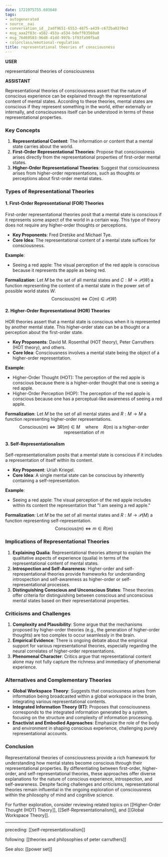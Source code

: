 ```yaml
---
date: 1721975755.693648
tags:
- autogenerated
- source__oai
- conversation_id__2adf9651-6553-4875-a439-c672ba0270e3
- msg_aaa2f83c-a582-453a-a534-bdeff03560a0
- msg_76d69503-96d8-41dd-997b-1f93fa90fba8
- colorclass/emotional-regulation
title: representational theories of consciousness
---
```


**USER**

representational theories of consciousness


**ASSISTANT**

Representational theories of consciousness assert that the nature of conscious experience can be explained through the representational content of mental states. According to these theories, mental states are conscious if they represent something in the world, either externally or internally, and consciousness itself can be understood in terms of these representational properties.

### Key Concepts

1. **Representational Content**: The information or content that a mental state carries about the world.
2. **First-Order Representational Theories**: Propose that consciousness arises directly from the representational properties of first-order mental states.
3. **Higher-Order Representational Theories**: Suggest that consciousness arises from higher-order representations, such as thoughts or perceptions about first-order mental states.

### Types of Representational Theories

#### 1. First-Order Representational (FOR) Theories

First-order representational theories posit that a mental state is conscious if it represents some aspect of the world in a certain way. This type of theory does not require any higher-order thoughts or perceptions.

- **Key Proponents**: Fred Dretske and Michael Tye.
- **Core Idea**: The representational content of a mental state suffices for consciousness.

**Example**: 
- Seeing a red apple: The visual perception of the red apple is conscious because it represents the apple as being red.

**Formalization**:
Let $M$ be the set of all mental states and $C: M \to \mathcal{P}(W)$ a function representing the content of a mental state in the power set of possible world states $W$.
$$
\text{Conscious}(m) \Leftrightarrow C(m) \in \mathcal{P}(W)
$$

#### 2. Higher-Order Representational (HOR) Theories

HOR theories assert that a mental state is conscious when it is represented by another mental state. This higher-order state can be a thought or a perception about the first-order state.

- **Key Proponents**: David M. Rosenthal (HOT theory), Peter Carruthers (HOT theory), and others.
- **Core Idea**: Consciousness involves a mental state being the object of a higher-order representation.

**Example**:
- Higher-Order Thought (HOT): The perception of the red apple is conscious because there is a higher-order thought that one is seeing a red apple.
- Higher-Order Perception (HOP): The perception of the red apple is conscious because one has a perceptual-like awareness of seeing a red apple.

**Formalization**:
Let $M$ be the set of all mental states and $R: M \to M$ a function representing higher-order representations.
$$
\text{Conscious}(m) \Leftrightarrow \exists R(m) \in M \quad \text{where} \quad R(m) \text{ is a higher-order representation of } m
$$

#### 3. Self-Representationalism

Self-representationalism posits that a mental state is conscious if it includes a representation of itself within its content.

- **Key Proponent**: Uriah Kriegel.
- **Core Idea**: A single mental state can be conscious by inherently containing a self-representation.

**Example**:
- Seeing a red apple: The visual perception of the red apple includes within its content the representation that "I am seeing a red apple."

**Formalization**:
Let $M$ be the set of all mental states and $R: M \to \mathcal{P}(M)$ a function representing self-representation.
$$
\text{Conscious}(m) \Leftrightarrow m \in R(m)
$$

### Implications of Representational Theories

1. **Explaining Qualia**: Representational theories attempt to explain the qualitative aspects of experience (qualia) in terms of the representational content of mental states.
2. **Introspection and Self-Awareness**: Higher-order and self-representational theories provide frameworks for understanding introspection and self-awareness as higher-order or self-representational processes.
3. **Distinguishing Conscious and Unconscious States**: These theories offer criteria for distinguishing between conscious and unconscious mental states based on their representational properties.

### Criticisms and Challenges

1. **Complexity and Plausibility**: Some argue that the mechanisms proposed by higher-order theories (e.g., the generation of higher-order thoughts) are too complex to occur seamlessly in the brain.
2. **Empirical Evidence**: There is ongoing debate about the empirical support for various representational theories, especially regarding the neural correlates of higher-order representations.
3. **Phenomenal Character**: Critics argue that representational content alone may not fully capture the richness and immediacy of phenomenal experience.

### Alternatives and Complementary Theories

- **Global Workspace Theory**: Suggests that consciousness arises from information being broadcasted within a global workspace in the brain, integrating various representational contents.
- **Integrated Information Theory (IIT)**: Proposes that consciousness corresponds to the integrated information generated by a system, focusing on the structure and complexity of information processing.
- **Enactivist and Embodied Approaches**: Emphasize the role of the body and environment in shaping conscious experience, challenging purely representational accounts.

### Conclusion

Representational theories of consciousness provide a rich framework for understanding how mental states become conscious through their representational properties. By differentiating between first-order, higher-order, and self-representational theories, these approaches offer diverse explanations for the nature of conscious experience, introspection, and self-awareness. Despite facing challenges and criticisms, representational theories remain influential in the ongoing exploration of consciousness within the philosophy of mind and cognitive science.

For further exploration, consider reviewing related topics on [[Higher-Order Thought (HOT) Theory]], [[Self-Representationalism]], and [[Global Workspace Theory]].


---

preceding: [[self-representationalism]]  


following: [[theories and philosophies of peter carruthers]]

See also: [[power set]]